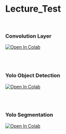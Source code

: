 # Lecture_Test
<br>
<h3>Convolution Layer</h3>
<a target="_blank" href="https://colab.research.google.com/github/DongHwiCho/Lecture_Test/blob/main/ai_%EC%9C%B5%ED%95%A9%EB%8C%80%ED%95%99%EC%9B%90_%EA%B0%95%EC%9D%98%EC%9E%90%EB%A3%8C_convolution(1).ipynb">
  <img src="https://colab.research.google.com/assets/colab-badge.svg" alt="Open In Colab"/>
</a>

<br><br>
<h3>Yolo Object Detection</h3>
<a target="_blank" href="https://colab.research.google.com/github/DongHwiCho/Lecture_Test/blob/main/ai_%EC%9C%B5%ED%95%A9%EB%8C%80%ED%95%99%EC%9B%90_%EA%B0%95%EC%9D%98%EC%9E%90%EB%A3%8C_yolov8_object_detection.ipynb">
  <img src="https://colab.research.google.com/assets/colab-badge.svg" alt="Open In Colab"/>
</a>

<br><br>
<h3>Yolo Segmentation</h3>
<a target="_blank" href="https://colab.research.google.com/github/DongHwiCho/Lecture_Test/blob/main/Yolo_segmentation.ipynb">
  <img src="https://colab.research.google.com/assets/colab-badge.svg" alt="Open In Colab"/>
</a>
